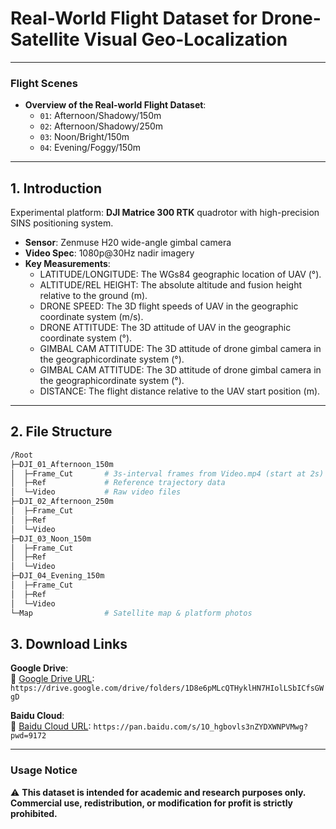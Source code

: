 # Real-World Flight Dataset for Drone-Satellite Visual Geo-Localization

---

### Flight Scenes
- **Overview of the Real-world Flight Dataset**:
  - `01`: Afternoon/Shadowy/150m
  - `02`: Afternoon/Shadowy/250m  
  - `03`: Noon/Bright/150m
  - `04`: Evening/Foggy/150m 
---

## 1. Introduction
Experimental platform: **DJI Matrice 300 RTK** quadrotor with high-precision SINS positioning system.  
- **Sensor**: Zenmuse H20 wide-angle gimbal camera  
- **Video Spec**: 1080p@30Hz nadir imagery  
- **Key Measurements**:
  - LATITUDE/LONGITUDE: The WGs84 geographic location of UAV (°).
  - ALTITUDE/REL HElGHT: The absolute altitude and fusion height relative to the ground (m).
  - DRONE SPEED: The 3D flight speeds of UAV in the geographic coordinate system (m/s).  
  - DRONE ATTITUDE: The 3D attitude of UAV in the geographic coordinate system (°).
  - GIMBAL CAM ATTITUDE: The 3D attitude of drone gimbal camera in the geographicordinate system (°).
  - GIMBAL CAM ATTITUDE: The 3D attitude of drone gimbal camera in the geographicordinate system (°).
  - DISTANCE: The flight distance relative to the UAV start position (m).
---

## 2. File Structure
```bash
/Root
├─DJI_01_Afternoon_150m
│  ├─Frame_Cut       # 3s-interval frames from Video.mp4 (start at 2s)
│  ├─Ref             # Reference trajectory data
│  └─Video           # Raw video files
├─DJI_02_Afternoon_250m
│  ├─Frame_Cut
│  ├─Ref
│  └─Video
├─DJI_03_Noon_150m
│  ├─Frame_Cut
│  ├─Ref
│  └─Video
├─DJI_04_Evening_150m
│  ├─Frame_Cut
│  ├─Ref
│  └─Video
└─Map                # Satellite map & platform photos
```

## 3. Download Links

**Google Drive**:  
🔗 [Google Drive URL](https://drive.google.com/drive/folders/1D8e6pMLcQTHyklHN7HIolLSbICfsGWgD?usp=sharing): `https://drive.google.com/drive/folders/1D8e6pMLcQTHyklHN7HIolLSbICfsGWgD`

**Baidu Cloud**:  
🔗 [Baidu Cloud URL](https://pan.baidu.com/s/1O_hgbovls3nZYDXWNPVMwg?pwd=9172): `https://pan.baidu.com/s/1O_hgbovls3nZYDXWNPVMwg?pwd=9172`

---

### Usage Notice  
⚠️ **This dataset is intended for academic and research purposes only. Commercial use, redistribution, or modification for profit is strictly prohibited.**  

